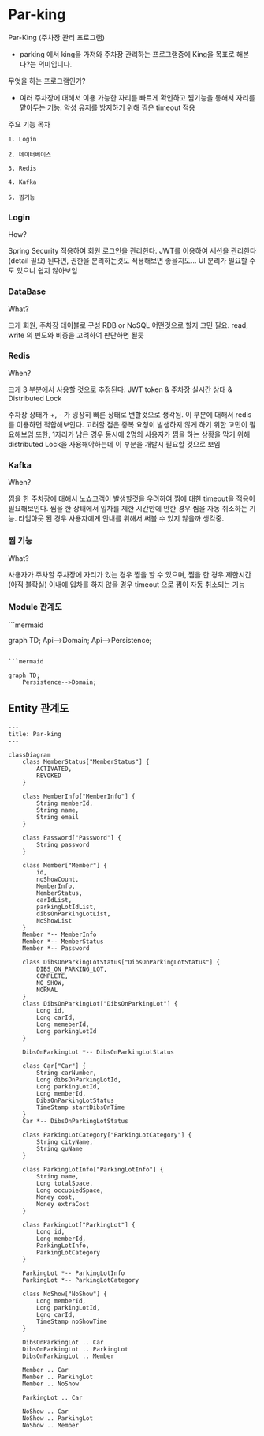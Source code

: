 # Par-king

Par-King (주차장 관리 프로그램)
- parking 에서 king을 가져와 주차장 관리하는 프로그램중에 King을 목표로 해본다?는 의미입니다.

무엇을 하는 프로그램인가?

- 여러 주차장에 대해서 이용 가능한 자리를 빠르게 확인하고 찜기능을 통해서 자리를 맡아두는 기능. 악성 유저를 방지하기 위해 찜은 timeout 적용

주요 기능 목차

    1. Login

    2. 데이터베이스

    3. Redis

    4. Kafka

    5. 찜기능


<h3>Login</h3>

How?

Spring Security 적용하여 회원 로그인을 관리한다.
JWT를 이용하여 세션을 관리한다 (detail 필요)
된다면, 권한을 분리하는것도 적용해보면 좋을지도... UI 분리가 필요할 수도 있으니 쉽지 않아보임

<h3>DataBase</h3>

What?

크게 회원, 주차장 테이블로 구성
RDB or NoSQL 어떤것으로 할지 고민 필요. read, write 의 빈도와 비중을 고려하여 판단하면 될듯

<h3>Redis</h3>

When?

크게 3 부분에서 사용할 것으로 추정된다. JWT token & 주차장 실시간 상태 & Distributed Lock

주차장 상태가 +, - 가 굉장히 빠른 상태로 변할것으로 생각됨. 이 부분에 대해서 redis를 이용하면 적합해보인다.
고려할 점은 중복 요청이 발생하지 않게 하기 위한 고민이 필요해보임
또한, 1자리가 남은 경우 동시에 2명의 사용자가 찜을 하는 상황을 막기 위해 distributed Lock을 사용해야하는데 이 부분을 개발시 필요할 것으로 보임

<h3>Kafka</h3>

When?

찜을 한 주차장에 대해서 노쇼고객이 발생할것을 우려하여 찜에 대한 timeout을 적용이 필요해보인다.
찜을 한 상태에서 입차를 제한 시간안에 안한 경우 찜을 자동 취소하는 기능.
타임아웃 된 경우 사용자에게 안내를 위해서 써볼 수 있지 않을까 생각중.

<h3>찜 기능</h3>

What?

사용자가 주차할 주차장에 자리가 있는 경우 찜을 할 수 있으며, 찜을 한 경우 제한시간(아직 불확실) 이내에 입차를 하지 않을 경우 timeout 으로
찜이 자동 취소되는 기능

<h3>Module 관계도</h3>
```mermaid

graph TD;
    Api-->Domain;
    Api-->Persistence;

```

```mermaid

graph TD;
    Persistence-->Domain;

```

<h2>Entity 관계도</h2>

```mermaid
---
title: Par-king
---

classDiagram
    class MemberStatus["MemberStatus"] {
        ACTIVATED,
        REVOKED
    }

    class MemberInfo["MemberInfo"] {
        String memberId,
        String name,
        String email
    }

    class Password["Password"] {
        String password
    }

    class Member["Member"] {
        id,
        noShowCount,
        MemberInfo,
        MemberStatus,
        carIdList,
        parkingLotIdList,
        dibsOnParkingLotList,
        NoShowList
    }
    Member *-- MemberInfo
    Member *-- MemberStatus
    Member *-- Password

    class DibsOnParkingLotStatus["DibsOnParkingLotStatus"] {
        DIBS_ON_PARKING_LOT,
        COMPLETE,
        NO_SHOW,
        NORMAL
    }
    class DibsOnParkingLot["DibsOnParkingLot"] {
        Long id,
        Long carId,
        Long memeberId,
        Long parkingLotId
    }

    DibsOnParkingLot *-- DibsOnParkingLotStatus

    class Car["Car"] {
        String carNumber,
        Long dibsOnParkingLotId,
        Long parkingLotId,
        Long memberId,
        DibsOnParkingLotStatus
        TimeStamp startDibsOnTime
    }
    Car *-- DibsOnParkingLotStatus

    class ParkingLotCategory["ParkingLotCategory"] {
        String cityName,
        String guName
    }

    class ParkingLotInfo["ParkingLotInfo"] {
        String name,
        Long totalSpace,
        Long occupiedSpace,
        Money cost,
        Money extraCost
    }

    class ParkingLot["ParkingLot"] {
        Long id,
        Long memberId,
        ParkingLotInfo,
        ParkingLotCategory
    }

    ParkingLot *-- ParkingLotInfo
    ParkingLot *-- ParkingLotCategory

    class NoShow["NoShow"] {
        Long memberId,
        Long parkingLotId,
        Long carId,
        TimeStamp noShowTime
    }

    DibsOnParkingLot .. Car
    DibsOnParkingLot .. ParkingLot
    DibsOnParkingLot .. Member

    Member .. Car
    Member .. ParkingLot
    Member .. NoShow

    ParkingLot .. Car

    NoShow .. Car
    NoShow .. ParkingLot
    NoShow .. Member
```